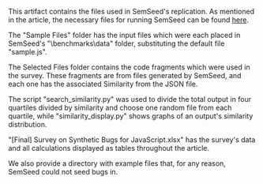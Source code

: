 This artifact contains the files used in SemSeed's replication. As mentioned in the article, the necessary files for running SemSeed can be found [here](https://github.com/sola-st/SemSeed/).

The "Sample Files" folder has the input files which were each placed in SemSeed's "\benchmarks\data" folder, substituting the default file "sample.js".

The Selected Files folder contains the code fragments which were used in the survey. These fragments are from files generated by SemSeed, and each one has the associated Similarity from the JSON file.

The script "search_similarity.py" was used to divide the total output in four quartiles divided by similarity and choose one random file from each quartile, while "similarity_display.py" shows graphs of an output's similarity distribution.

"[Final] Survey on Synthetic Bugs for JavaScript.xlsx" has the survey's data and all calculations displayed as tables throughout the article.

We also provide a directory with example files that, for any reason, SemSeed could not seed bugs in.
